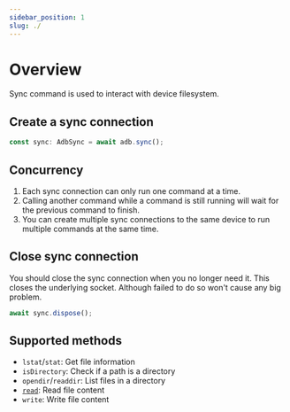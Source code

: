 ```yaml
---
sidebar_position: 1
slug: ./
---
```


# Overview

Sync command is used to interact with device filesystem.

## Create a sync connection

```ts transpile
const sync: AdbSync = await adb.sync();
```

## Concurrency

1. Each sync connection can only run one command at a time.
2. Calling another command while a command is still running will wait for the previous command to finish.
3. You can create multiple sync connections to the same device to run multiple commands at the same time.

## Close sync connection

You should close the sync connection when you no longer need it. This closes the underlying socket. Although failed to do so won't cause any big problem.

```ts transpile
await sync.dispose();
```

## Supported methods

- `lstat`/`stat`: Get file information
- `isDirectory`: Check if a path is a directory
- `opendir`/`readdir`: List files in a directory
- [`read`](./read.md): Read file content
- `write`: Write file content
